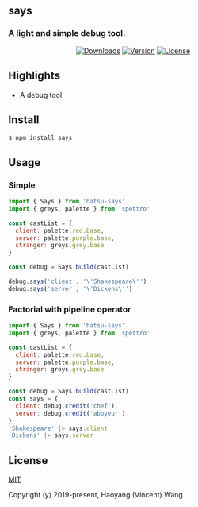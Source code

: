 ## says
### A light and simple debug tool.

<p align="center">
  <a href="https://npmcharts.com/compare/says?minimal=true"><img src="https://img.shields.io/npm/dm/says.svg" alt="Downloads"></a>
  <a href="https://www.npmjs.com/package/says"><img src="https://img.shields.io/npm/v/says.svg" alt="Version"></a>
  <a href="https://www.npmjs.com/package/says"><img src="https://img.shields.io/npm/l/says.svg" alt="License"></a>
</p>

## Highlights

- A debug tool.

## Install

```console
$ npm install says
```

## Usage

### Simple
```js
import { Says } from 'hatsu-says'
import { greys, palette } from 'spettro'

const castList = {
  client: palette.red.base,
  server: palette.purple.base,
  stranger: greys.grey.base
}

const debug = Says.build(castList)

debug.says('client', '\'Shakespeare\'')
debug.says('server', '\'Dickens\'')
```

### Factorial with pipeline operator
```js
import { Says } from 'hatsu-says'
import { greys, palette } from 'spettro'

const castList = {
  client: palette.red.base,
  server: palette.purple.base,
  stranger: greys.grey.base
}

const debug = Says.build(castList)
const says = {
  client: debug.credit('chef'),
  server: debug.credit('aboyeur')
}
'Shakespeare' |> says.client
'Dickens' |> says.server
```

## License

[MIT](http://opensource.org/licenses/MIT)

Copyright (y) 2019-present, Haoyang (Vincent) Wang

